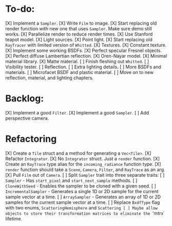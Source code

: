 # To-do:

[X] Implement a `Sampler`.
[X] Write `Film` to image.
[X] Start replacing old render function with new one that uses `Sampler`. Make sure demo still works.
[X] Parallelize render to reduce render times.
[X] Use Stanford teapot model.
[X] Light sources.
    [X] Point light.
[X] Start replacing old `RayTracer` with limited version of `Whitted`.
    [X] Textures.
        [X] Constant texture.
    [X] Implement some working BSDFs.
        [X] Perfect specular Fresnel objects.
        [X] Perfect diffuse Lambertian reflection.
        [X] Oren-Nayar model.
    [X] Minimal material library.
        [X] Matte material.
[ ] Finish fleshing out `Whitted`.
    [ ] Visibility tester.
    [ ] Reflection.
    [ ] Extra lighting details.
[ ] More BSDFs and materials.
    [ ] Microfacet BSDF and plastic material.
[ ] Move on to new reflection, material, and lighting chapters.

# Backlog:

[X] Implement a good `Filter`.
[X] Implement a good `Sampler`.
[ ] Add perspective camera.

# Refactoring

[X] Create a `Tile` struct and a method for generating a `Vec<Tile>`.
[X] Refactor `Integrator`.
    [X] No `Integrator` struct. Just a `render` function.
    [X] Create an `RayTrace` type alias for the `incoming_radiance` function type.
    [X] `render` function should take a `Scene`, `Camera`, `Filter`, and `RayTrace` as an arg.
[X] Pull `Film` out of `Camera`.
[ ] Split `Sampler` trait into three separate traits:
    [ ] `Sampler` - Has `start_pixel` and `start_next_sample` methods.
    [ ] `CloneWithSeed` - Enables the sampler to be cloned with a given seed.
    [ ] `IncrementalSampler` - Generates a single 1D or 2D sample for the current sample vector at a time.
    [ ] `ArraySampler` - Generates an array of 1D or 2D samples for the current sample vector at a time.
[ ] Replace `BxdfType` flag with two enums, `ScatteringHemisphere` and `Scattering
[ ] Maybe allow objects to store their transformation matrices to eliminate the `'mtrx` lifetime.
